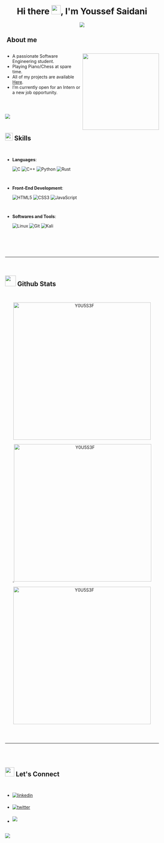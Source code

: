 <div id="header" align="center">
<h1>
  Hi there
  <img src="https://media.giphy.com/media/hvRJCLFzcasrR4ia7z/giphy.gif" width="30px"/>, I'm Youssef Saidani
</h1>
<p align="center">
  <a href="https://github.com/DenverCoder1/readme-typing-svg"><img src="https://readme-typing-svg.herokuapp.com?font=Time+New+Roman&color=cyan&size=25&center=true&vCenter=true&width=600&height=100&lines=Student+at+FSM+Monastir.;Computer+Science+Student.;Active+Learner/Researcher."></a>
</p>
</div>
	
## <picture><img src = "https://media.giphy.com/media/cIn5fTcjnKhStIeAef/giphy.gi" width = '0px'></picture> **About me**

<img src="https://komarev.com/ghpvc/?username=Y0U5S3F&style=flat-square&color=blue" alt=""/>

<picture> <img align="right" src="https://media.giphy.com/media/cUAGuLiEcTBwRfkAQq/giphy.gif" width = 250px></picture>

- A passionate Software Engineering student.
- Playing Piano/Chess at spare time.
- All of my projects are available <a href='https://github.com/Y0U5S3F?tab=repositories'>Here<a/>.
- I’m currently open for an Intern or a new job opportunity.

<br><br>

<img src="https://user-images.githubusercontent.com/73097560/115834477-dbab4500-a447-11eb-908a-139a6edaec5c.gif"><br><br>

## <img src="https://media2.giphy.com/media/QssGEmpkyEOhBCb7e1/giphy.gif?cid=ecf05e47a0n3gi1bfqntqmob8g9aid1oyj2wr3ds3mg700bl&rid=giphy.gif" width ="25"><b> Skills</b>
<br>

<p align="center">

- **Languages**:
    
    ![C](https://img.shields.io/badge/C%20-%232370ED.svg?style=for-the-badge&logo=c&logoColor=white)
    ![C++](https://img.shields.io/badge/C++%20-%2300599C.svg?style=for-the-badge&logo=c%2B%2B&logoColor=white)
    ![Python](https://img.shields.io/badge/Python%20-%2314354C.svg?style=for-the-badge&logo=python&logoColor=white)
    ![Rust](https://img.shields.io/badge/rust-%23000000.svg?style=for-the-badge&logo=rust&logoColor=white)
	
<br>   
    
- **Front-End Development**:

   ![HTML5](https://img.shields.io/badge/HTML5%20-%23E34F26.svg?style=for-the-badge&logo=html5&logoColor=white)
   ![CSS3](https://img.shields.io/badge/CSS%20-%231572B6.svg?style=for-the-badge&logo=css3&logoColor=white)
   ![JavaScript](https://img.shields.io/badge/JavaScript%20-%23F7DF1E.svg?style=for-the-badge&logo=javascript&logoColor=black)

<br>

- **Softwares and Tools**:

    ![Linux](https://img.shields.io/badge/Linux-FCC624?style=for-the-badge&logo=linux&logoColor=black)
    ![Git](https://img.shields.io/badge/git-%23F05033.svg?style=for-the-badge&logo=git&logoColor=white)
    ![Kali](https://img.shields.io/badge/Kali-268BEE?style=for-the-badge&logo=kalilinux&logoColor=white)
  
<br>

</p>

<br>
<br>

-----

<br>

## <img src="https://media.giphy.com/media/iY8CRBdQXODJSCERIr/giphy.gif" width="35"><b> Github Stats </b>
<br>

<div align='center'>
<a href="https://github.com/Y0U5S3F/">
<p><img src="https://github-readme-stats.vercel.app/api/top-langs?username=Y0U5S3F&show_icons=true&locale=en&bg_color=0d1117&text_color=ffffff&layout=compact" alt="Y0U5S3F" bg_color=#808080 width='450'/></p>
<p>&nbsp;<img src="https://github-readme-stats.vercel.app/api?username=Y0U5S3F&show_icons=true&locale=en&bg_color=0d1117&text_color=ffffff&repo=convoychat" alt="Y0U5S3F" width='450' /></p>
<p><img src="https://github-readme-streak-stats.herokuapp.com/?user=Y0U5S3F&theme=dark&background=0d1117&date_format=M%20j%5B%2C%20Y%5D" alt="Y0U5S3F" width='450'/></p>
</a>
</div>
<br>
<br>

-----

<br>
<br>

## <b><img src="https://media.giphy.com/media/23D8NR89IoZUC9jgsO/giphy.gif" width ="30"> Let's Connect</b>
<br>
<div align='left'>

<ul>

<li>
<a href="https://www.linkedin.com/in/saidani-youssef-73bb07138/" target="_blank">
<img src="https://img.shields.io/badge/linkedin:  Saidani Youssef-%2300acee.svg?color=405DE6&style=for-the-badge&logo=linkedin&logoColor=white" alt=linkedin style="margin-bottom: 5px;"/>
</a>
</li>

<br>

<li>
<a href="https://twitter.com/0xabdulkhalid" target="_blank">
<img src="https://img.shields.io/badge/twitter:  @SaidaniYoussef-%2300acee.svg?color=1DA1F2&style=for-the-badge&logo=twitter&logoColor=white" alt=twitter style="margin-bottom: 5px;"/>
</a>
</li>

<br>

<li>
<a href="mailto:youssefsa2012@gmail.com" target="_blank">
<img src="https://img.shields.io/badge/email     :  Youssef Saidani-%23EA4335.svg?style=for-the-badge&logo=gmail&logoColor=white" t=mail style="margin-bottom: 5px;" />
</a>
</li>
	
</ul>
</div>

<br>
<img src="https://user-images.githubusercontent.com/73097560/115834477-dbab4500-a447-11eb-908a-139a6edaec5c.gif">
<br>
<br>
<br>
